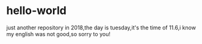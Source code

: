 # hello-world
just another repository
in 2018,the day is tuesday,it's the time of 11.6,i know my english was not good,so sorry to you!
